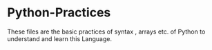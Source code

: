 # Python-Practices
These files are the basic practices of syntax , arrays etc. of Python to understand and learn this Language.
